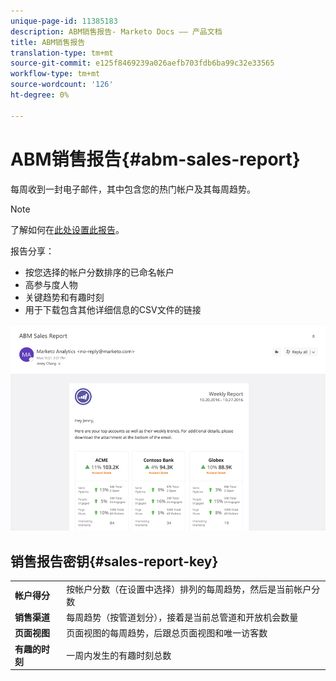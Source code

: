 ```yaml
---
unique-page-id: 11385183
description: ABM销售报告- Marketo Docs —— 产品文档
title: ABM销售报告
translation-type: tm+mt
source-git-commit: e125f8469239a026aefb703fdb6ba99c32e33565
workflow-type: tm+mt
source-wordcount: '126'
ht-degree: 0%

---
```



# ABM销售报告{#abm-sales-report}

每周收到一封电子邮件，其中包含您的热门帐户及其每周趋势。

>[!NOTE]
>
>了解如何在[此处设置此报告](/help/marketo/product-docs/account-based-marketing/measure/abm-report-setup.md)。

报告分享：

* 按您选择的帐户分数排序的已命名帐户
* 高参与度人物
* 关键趋势和有趣时刻
* 用于下载包含其他详细信息的CSV文件的链接

![](assets/one-4.png)

## 销售报告密钥{#sales-report-key}

<table> 
 <tbody> 
  <tr> 
   <td><strong>帐户得分</strong></td> 
   <td> 
    <div>
      按帐户分数（在设置中选择）排列的每周趋势，然后是当前帐户分数 
    </div></td> 
  </tr> 
  <tr> 
   <td><strong>销售渠道</strong></td> 
   <td> 
    <div>
      每周趋势（按管道划分），接着是当前总管道和开放机会数量 
    </div></td> 
  </tr> 
  <tr> 
   <td><strong>页面视图</strong></td> 
   <td> 
    <div>
      页面视图的每周趋势，后跟总页面视图和唯一访客数 
    </div></td> 
  </tr> 
  <tr> 
   <td><strong>有趣的时刻</strong></td> 
   <td> 
    <div>
      一周内发生的有趣时刻总数 
    </div></td> 
  </tr> 
 </tbody> 
</table>